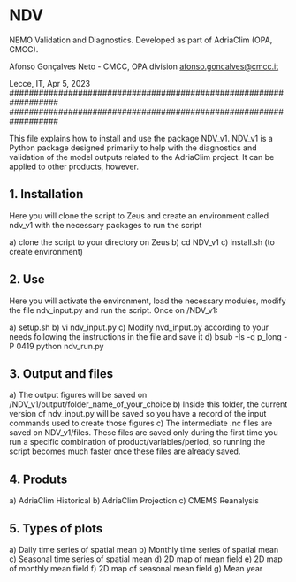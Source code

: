 # NDV
NEMO Validation and Diagnostics. Developed as part of AdriaClim (OPA, CMCC).

Afonso Gonçalves Neto - CMCC, OPA division
afonso.goncalves@cmcc.it

Lecce, IT, Apr 5, 2023
##################################################################
##################################################################

This file explains how to install and use the package NDV_v1. NDV_v1 is a Python package designed primarily to help with the diagnostics and validation of the model outputs related to the AdriaClim project. It can be applied to other products, however.

## 1. Installation

Here you will clone the script to Zeus and create an environment called ndv_v1 with the necessary packages to run the script

a) clone the script to your directory on Zeus
b) cd NDV_v1
c) install.sh (to create environment)

## 2. Use

Here you will activate the environment, load the necessary modules, modify the file ndv_input.py and run the script. Once on /NDV_v1:

a) setup.sh
b) vi ndv_input.py
c) Modify nvd_input.py according to your needs following the instructions in the file and save it
d) bsub -Is -q p_long -P 0419 python ndv_run.py 

## 3. Output and files

a) The output figures will be saved on /NDV_v1/output/folder_name_of_your_choice
b) Inside this folder, the current version of ndv_input.py will be saved so you have a record of the input commands used to create those figures
c) The intermediate .nc files are saved on NDV_v1/files. These files are saved only during the first time you run a specific combination of product/variables/period, so running the script becomes much faster once these files are already saved.

## 4. Produts

a) AdriaClim Historical
b) AdriaClim Projection
c) CMEMS Reanalysis

## 5. Types of plots

a) Daily time series of spatial mean
b) Monthly time series of spatial mean
c) Seasonal time series of spatial mean
d) 2D map of mean field
e) 2D map of monthly mean field
f) 2D map of seasonal mean field
g) Mean year

